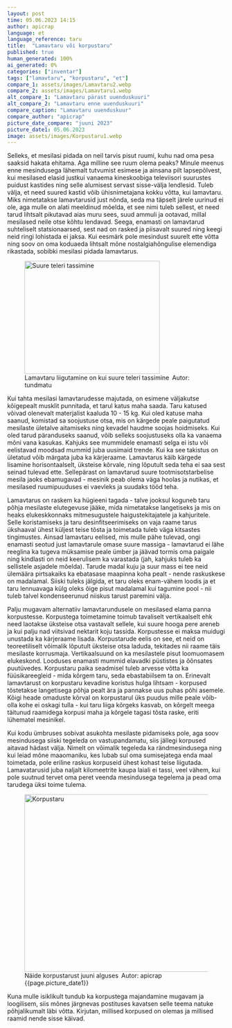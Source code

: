 ```yaml
---
layout: post
time: 05.06.2023 14:15
author: apicrap
language: et
language_reference: taru
title:  "Lamavtaru või korpustaru"
published: true
human_generated: 100%
ai_generated: 0%
categories: ["inventar"]
tags: ["lamavtaru", "korpustaru", "et"]
compare_1: assets/images/Lamavtaru2.webp
compare_2: assets/images/Lamavtaru1.webp
alt_compare_1: "Lamavtaru pärast uuenduskuuri"
alt_compare_2: "Lamavtaru enne uuenduskuuri"
compare_caption: "Lamavtaru uuenduskuur"
compare_author: "apicrap"
picture_date_compare: "juuni 2023"
picture_date1: 05.06.2023
image: assets/images/Korpustaru1.webp
---
```


Selleks, et mesilasi pidada on neil tarvis pisut ruumi, kuhu nad oma pesa saaksid hakata ehitama. Aga milline see ruum olema peaks? Minule meenus enne mesindusega lähemalt tutvumist esimese ja ainsana pilt lapsepõlvest, kui mesilased elasid justkui vanaema kineskoobiga televiisori suurustes puidust kastides ning selle alumisest servast sisse-välja lendlesid. Tuleb välja, et need suured kastid võib ühisnimetajana kokku võtta, kui lamavtaru. Miks nimetatakse lamavtarusid just nõnda, seda ma täpselt järele uurinud ei ole, aga mulle on alati meeldinud mõelda, et see nimi tuleb sellest, et need tarud lihtsalt pikutavad aias muru sees, suud ammuli ja ootavad, millal mesilased neile otse kõhtu lendavad. Seega, enamasti on lamavtarud suhteliselt statsionaarsed, sest nad on rasked ja piisavalt suured ning keegi neid ringi lohistada ei jaksa. Kui eesmärk pole mesindust suurelt ette võtta ning soov on oma koduaeda lihtsalt mõne nostalgiahõngulise elemendiga rikastada, sobibki mesilasi pidada lamavtarus.<br>
<!--rohkem-->

<figure>
<img alt="Suure teleri tassimine" src="{{site.baseurl}}/assets/images/Lamavtaru_kui_teler.webp" title="Lamavtaru liigutamine on kui suure teleri tassimine" class="post-image-small" width="312" height="261" />
<figcaption>Lamavtaru liigutamine on kui suure teleri tassimine&#8194;Autor: tundmatu</figcaption>
</figure>
Kui tahta mesilasi lamavtarudesse majutada, on esimene väljakutse kõigepealt musklit punnitada, et tarul katus maha saada. Taru katused võivad olenevalt materjalist kaaluda 10 - 15 kg. Kui oled katuse maha saanud, komistad sa soojustuse otsa, mis on kärgede peale paigutatud mesilaste ületalve aitamiseks ning kevadel haudme soojas hoidmiseks. Kui oled tarud päranduseks saanud, võib selleks soojustuseks olla ka vanaema mõni vana kasukas. Kahjuks see mummidele enamasti selga ei istu või eelistavad moodsad mummid juba uusimaid trende. Kui ka see takistus on ületatud võib märgata juba ka kärjeraame. Lamavtarus käib kärgede lisamine horisontaalselt, üksteise kõrvale, ning lõputult seda teha ei saa sest seinad tulevad ette. Sellepärast on lamavtarud suure tootmisotstarbelise mesila jaoks ebamugavad - mesinik peab olema väga hoolas ja nutikas, et mesilased ruumipuuduses ei vaevleks ja suudaks tööd teha.<br>

Lamavtarus on raskem ka hügieeni tagada - talve jooksul koguneb taru põhja mesilaste elutegevuse jääke, mida nimetatakse langetiseks ja mis on heaks elukeskkonnaks mitmesugustele haigustekitajatele ja kahjuritele. Selle koristamiseks ja taru desinfitseerimiseks on vaja raame tarus ükshaaval ühest küljest teise tõsta ja toimetada tuleb väga kitsastes tingimustes. Ainsad lamavtaru eelised, mis mulle pähe tulevad, ongi enamasti seotud just lamavtarule omase suure massiga - lamavtarud ei lähe reeglina ka tugeva müksamise peale ümber ja jäävad tormis oma paigale ning kindlasti on neid keerulisem ka varastada (jah, kahjuks tuleb ka sellistele asjadele mõelda). Tarude madal kuju ja suur mass ei tee neid ülemäära pirtsakaiks ka ebatasase maapinna koha pealt - nende raskuskese on madalamal. Siiski tuleks jälgida, et taru oleks enam-vähem loodis ja et taru lennuavaga külg oleks õige pisut madalamal kui tagumine pool - nii tuleb talvel kondenseerunud niiskus tarust paremini välja.<br>

Palju mugavam alternatiiv lamavtarundusele on mesilased elama panna korpustesse. Korpustega toimetamine toimub tavaliselt vertikaalselt ehk need laotakse üksteise otsa vastavalt sellele, kui suure hooga pere areneb ja kui palju nad viitsivad nektarit koju tassida. Korpustesse ei maksa muidugi unustada ka kärjeraame lisada. Korpustarude eelis on see, et neid on teoreetiliselt võimalik lõputult üksteise otsa laduda, tekitades nii raame täis mesilaste korrusmaja. Vertikaalsuund on ka mesilastele pisut loomuomasem elukeskond. Looduses enamasti mummid elavadki püstistes ja õõnsates puutüvedes. Korpustaru paika seadmisel tuleb arvesse võtta ka füüsikareegleid - mida kõrgem taru, seda ebastabiilsem ta on. Erinevalt lamavtarust on korpustaru kevadine koristus hulga lihtsam - korpused tõstetakse langetisega põhja pealt ära ja pannakse uus puhas põhi asemele. Kõigi heade omaduste kõrval on korpustarul üks puudus mille peale võib-olla kohe ei oskagi tulla - kui taru liiga kõrgeks kasvab, on kõrgelt meega täitunud raamidega korpusi maha ja kõrgele tagasi tõsta raske, eriti lühematel mesinikel.<br>

Kui kodu ümbruses sobivat asukohta mesilaste pidamiseks pole, aga soov mesindusega siiski tegeleda on vastupandamatu, siis jällegi korpused aitavad hädast välja. Nimelt on võimalik tegeleda ka rändmesindusega ning kui leiad mõne maaomaniku, kes lubab sul oma sumisejatega enda maal toimetada, pole eriline raskus korpuseid ühest kohast teise liigutada. Lamavatarusid juba naljalt kilomeetrite kaupa laiali ei tassi, veel vähem, kui pole suutnud tervet oma peret veenda mesindusega tegelema ja pead oma tarudega üksi toime tulema.<br>

<figure>

<img alt="Korpustaru" src="{{site.baseurl}}/assets/images/Korpustaru1.webp" title="Korpustaru" class="post-image-regular" width="728" height="410" />
<figcaption>Näide korpustarust juuni alguses&#8194;Autor: apicrap {{page.picture_date1}}</figcaption>
</figure>
Kuna mulle isiklikult tundub ka korpustega majandamine mugavam ja loogilisem, siis mõnes järgnevas postituses kavatsen selle teema natuke põhjalikumalt läbi võtta. Kirjutan, millised korpused on olemas ja millised raamid nende sisse käivad.<br>